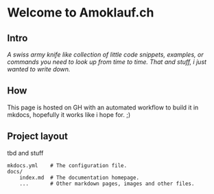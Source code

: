 # Welcome to Amoklauf.ch

## Intro

*A swiss army knife like collection of little code snippets, examples, or commands you need to look up from time to time. That and stuff, i just wanted to write down.*

## How

This page is hosted on GH with an automated workflow to build it in mkdocs, hopefully it works like i hope for. ;)

## Project layout

tbd and stuff

    mkdocs.yml    # The configuration file.
    docs/
        index.md  # The documentation homepage.
        ...       # Other markdown pages, images and other files.

